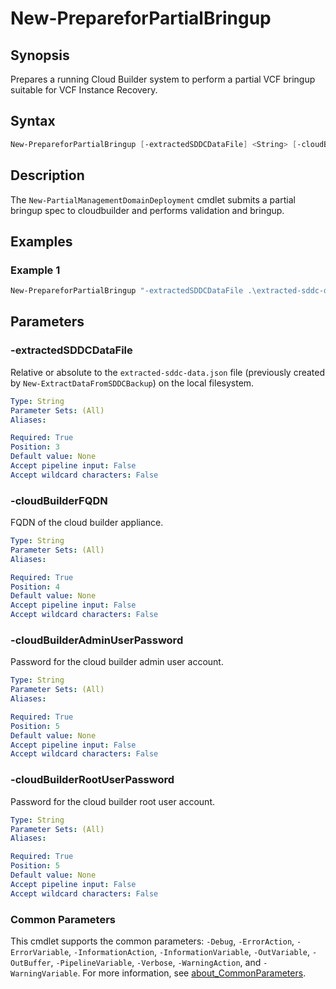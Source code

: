 # New-PrepareforPartialBringup

## Synopsis

Prepares a running Cloud Builder system to perform a partial VCF bringup suitable for VCF Instance Recovery.

## Syntax

```powershell
New-PrepareforPartialBringup [-extractedSDDCDataFile] <String> [-cloudBuilderFQDN] <String> [-cloudBuilderAdminUserPassword] <String> [-cloudBuilderRootUserPassword] <String> [<CommonParameters>]
```

## Description

The `New-PartialManagementDomainDeployment` cmdlet submits a partial bringup spec to cloudbuilder and performs validation and bringup.

## Examples

### Example 1

```powershell
New-PrepareforPartialBringup "-extractedSDDCDataFile .\extracted-sddc-data.json" -cloudBuilderFQDN "sfo-cb01.sfo.rainpole.io" -cloudBuilderAdminUserPassword "VMw@re1!" -cloudBuilderRootUserPassword "VMw@re1!"
```

## Parameters

### -extractedSDDCDataFile

Relative or absolute to the `extracted-sddc-data.json` file (previously created by `New-ExtractDataFromSDDCBackup`) on the local filesystem.

```yaml
Type: String
Parameter Sets: (All)
Aliases:

Required: True
Position: 3
Default value: None
Accept pipeline input: False
Accept wildcard characters: False
```

### -cloudBuilderFQDN

FQDN of the cloud builder appliance.

```yaml
Type: String
Parameter Sets: (All)
Aliases:

Required: True
Position: 4
Default value: None
Accept pipeline input: False
Accept wildcard characters: False
```

### -cloudBuilderAdminUserPassword

Password for the cloud builder admin user account.

```yaml
Type: String
Parameter Sets: (All)
Aliases:

Required: True
Position: 5
Default value: None
Accept pipeline input: False
Accept wildcard characters: False
```

### -cloudBuilderRootUserPassword

Password for the cloud builder root user account.

```yaml
Type: String
Parameter Sets: (All)
Aliases:

Required: True
Position: 5
Default value: None
Accept pipeline input: False
Accept wildcard characters: False
```

### Common Parameters

This cmdlet supports the common parameters: `-Debug`, `-ErrorAction`, `-ErrorVariable`, `-InformationAction`, `-InformationVariable`, `-OutVariable`, `-OutBuffer`, `-PipelineVariable`, `-Verbose`, `-WarningAction`, and `-WarningVariable`. For more information, see [about_CommonParameters](http://go.microsoft.com/fwlink/?LinkID=113216).
